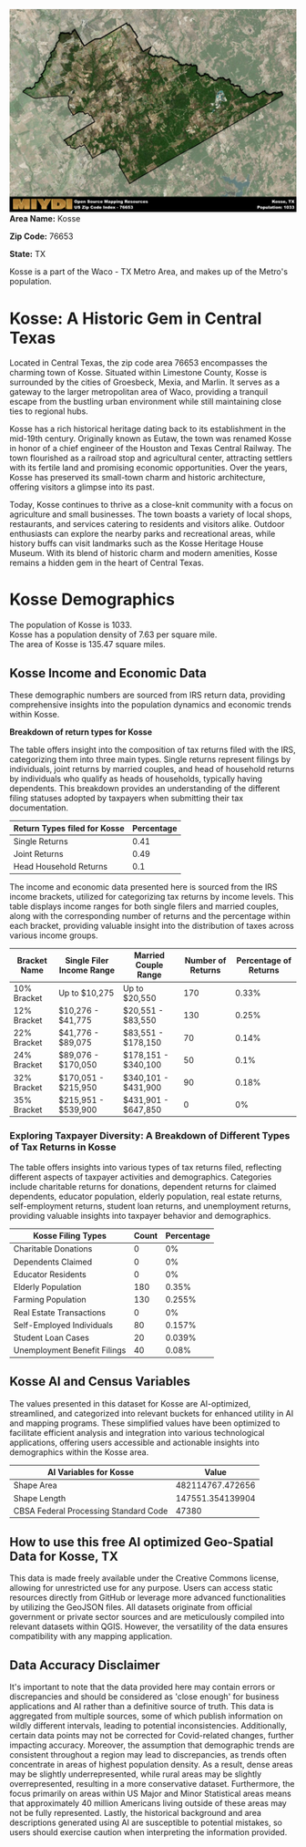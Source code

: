 ![Image Alt Text](../_images/76653.png)
**Area Name:** Kosse

**Zip Code:** 76653

**State:** TX

Kosse is a part of the Waco - TX Metro Area, and makes up  of the Metro's population.  

# Kosse: A Historic Gem in Central Texas

Located in Central Texas, the zip code area 76653 encompasses the charming town of Kosse. Situated within Limestone County, Kosse is surrounded by the cities of Groesbeck, Mexia, and Marlin. It serves as a gateway to the larger metropolitan area of Waco, providing a tranquil escape from the bustling urban environment while still maintaining close ties to regional hubs.

Kosse has a rich historical heritage dating back to its establishment in the mid-19th century. Originally known as Eutaw, the town was renamed Kosse in honor of a chief engineer of the Houston and Texas Central Railway. The town flourished as a railroad stop and agricultural center, attracting settlers with its fertile land and promising economic opportunities. Over the years, Kosse has preserved its small-town charm and historic architecture, offering visitors a glimpse into its past.

Today, Kosse continues to thrive as a close-knit community with a focus on agriculture and small businesses. The town boasts a variety of local shops, restaurants, and services catering to residents and visitors alike. Outdoor enthusiasts can explore the nearby parks and recreational areas, while history buffs can visit landmarks such as the Kosse Heritage House Museum. With its blend of historic charm and modern amenities, Kosse remains a hidden gem in the heart of Central Texas.

# Kosse Demographics

The population of Kosse is 1033.  
Kosse has a population density of 7.63 per square mile.  
The area of Kosse is 135.47 square miles.  

## Kosse Income and Economic Data

These demographic numbers are sourced from IRS return data, providing comprehensive insights into the population dynamics and economic trends within Kosse.

**Breakdown of return types for Kosse**

The table offers insight into the composition of tax returns filed with the IRS, categorizing them into three main types. Single returns represent filings by individuals, joint returns by married couples, and head of household returns by individuals who qualify as heads of households, typically having dependents. This breakdown provides an understanding of the different filing statuses adopted by taxpayers when submitting their tax documentation.

| Return Types filed for Kosse                              | Percentage          |
|----------------------------------------------------------|---------------------|
| Single Returns                                            | 0.41 |
| Joint Returns                                             | 0.49 |
| Head Household Returns                                    | 0.1 |

The income and economic data presented here is sourced from the IRS income brackets, utilized for categorizing tax returns by income levels. This table displays income ranges for both single filers and married couples, along with the corresponding number of returns and the percentage within each bracket, providing valuable insight into the distribution of taxes across various income groups.

| Bracket Name       | Single Filer Income Range | Married Couple Range | Number of Returns | Percentage of Returns |
|--------------------|----------------------------|----------------------|-------------------|-----------------------|
| 10% Bracket        | Up to $10,275              | Up to $20,550        | 170 | 0.33% |
| 12% Bracket        | $10,276 - $41,775          | $20,551 - $83,550    | 130 | 0.25% |
| 22% Bracket        | $41,776 - $89,075          | $83,551 - $178,150   | 70 | 0.14% |
| 24% Bracket        | $89,076 - $170,050         | $178,151 - $340,100  | 50 | 0.1% |
| 32% Bracket        | $170,051 - $215,950        | $340,101 - $431,900  | 90 | 0.18% |
| 35% Bracket        | $215,951 - $539,900        | $431,901 - $647,850  | 0 | 0% |

### Exploring Taxpayer Diversity: A Breakdown of Different Types of Tax Returns in Kosse

The table offers insights into various types of tax returns filed, reflecting different aspects of taxpayer activities and demographics. Categories include charitable returns for donations, dependent returns for claimed dependents, educator population, elderly population, real estate returns, self-employment returns, student loan returns, and unemployment returns, providing valuable insights into taxpayer behavior and demographics.

| Kosse Filing Types                    | Count | Percentage |
|--------------------------------------|-------|------------|
| Charitable Donations                 | 0 | 0% |
| Dependents Claimed                   | 0 | 0% |
| Educator Residents                   | 0 | 0% |
| Elderly Population                   | 180 | 0.35% |
| Farming Population                   | 130 | 0.255% |
| Real Estate Transactions             | 0 | 0% |
| Self-Employed Individuals            | 80 | 0.157% |
| Student Loan Cases                   | 20 | 0.039% |
| Unemployment Benefit Filings         | 40 | 0.08% |

## Kosse AI and Census Variables

The values presented in this dataset for Kosse are AI-optimized, streamlined, and categorized into relevant buckets for enhanced utility in AI and mapping programs. These simplified values have been optimized to facilitate efficient analysis and integration into various technological applications, offering users accessible and actionable insights into demographics within the Kosse area.

| AI Variables for Kosse | Value |
|-------------|-------|
| Shape Area | 482114767.472656 |
| Shape Length | 147551.354139904 |
| CBSA Federal Processing Standard Code | 47380 |

## How to use this free AI optimized Geo-Spatial Data for Kosse, TX

This data is made freely available under the Creative Commons license, allowing for unrestricted use for any purpose. Users can access static resources directly from GitHub or leverage more advanced functionalities by utilizing the GeoJSON files. All datasets originate from official government or private sector sources and are meticulously compiled into relevant datasets within QGIS. However, the versatility of the data ensures compatibility with any mapping application.

## Data Accuracy Disclaimer
It's important to note that the data provided here may contain errors or discrepancies and should be considered as 'close enough' for business applications and AI rather than a definitive source of truth. This data is aggregated from multiple sources, some of which publish information on wildly different intervals, leading to potential inconsistencies. Additionally, certain data points may not be corrected for Covid-related changes, further impacting accuracy. Moreover, the assumption that demographic trends are consistent throughout a region may lead to discrepancies, as trends often concentrate in areas of highest population density. As a result, dense areas may be slightly underrepresented, while rural areas may be slightly overrepresented, resulting in a more conservative dataset. Furthermore, the focus primarily on areas within US Major and Minor Statistical areas means that approximately 40 million Americans living outside of these areas may not be fully represented. Lastly, the historical background and area descriptions generated using AI are susceptible to potential mistakes, so users should exercise caution when interpreting the information provided.
